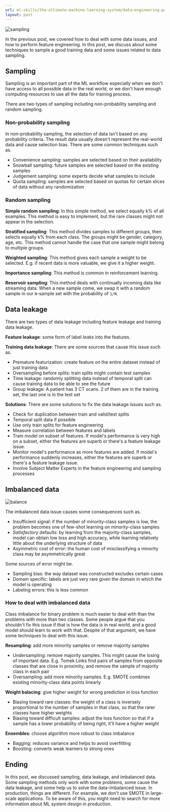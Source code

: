 ```yaml
---
url: ml-skills/the-ultimate-machine-learning-system/data-engineering-part-4-sampling
layout: post
---
```


![sampling][sampling]

In the previous post, we covered how to deal with some data issues, and how to perform feature engineering. In this post, we discuss about some techniques to sample a good training data and some issues related to data sampling.

## Sampling

Sampling is an important part of the ML workflow especially when we don't have access to all possible data in the real world, or we don't have enough computing resources to use all the data for training process.

There are two types of sampling including non-probability sampling and random sampling.

### Non-probability sampling

In non-probability sampling, the selection of data isn't based on any probability criteria. The result data usually doesn't represent the real-world data and cause selection bias. There are some common techniques such as.

- Convenience sampling: samples are selected based on their availability
- Snowball sampling: future samples are selected based on the existing samples
- Judgement sampling: some experts decide what samples to include
- Quota sampling: samples are selected based on quotas for certain slices of data without any randomization

### Random sampling

**Simple random sampling**: In this simple method, we select equally k% of all examples. This method is easy to implement, but the rare classes might not appear in the selection.

**Stratified sampling**: This method divides samples to different groups, then selects equally k% from each class. The groups might be gender, category, age, etc. This method cannot handle the case that one sample might belong to multiple groups.

**Weighted sampling**: This method gives each sample a weight to be selected. E.g. if recent data is more valuable, we give it a higher weight.

**Importance sampling**: This method is common in reinforcement learning.

**Reservoir sampling**: This method deals with continually incoming data like streaming data. When a new sample come, we swap it with a random sample in our `N`-sample set with the probability of `1/N`.

## Data leakage

There are two types of data leakage including feature leakage and training data leakage.

**Feature leakage**: some form of label _leaks_ into the features.

**Training data leakage**: There are some sources that cause this issue such as.

- Premature featurization: create feature on the entire dataset instead of just training data
- Oversampling before splits: train splits might contain test samples
- Time leakage: randomly splitting data instead of temporal split can cause training data to be able to see the future
- Group leakage: A patient has 3 CT scans. 2 of them are in the training set, the last one is in the test set

**Solutions**: There are some solutions to fix the data leakage issues such as.

- Check for duplication between train and valid/test splits
- Temporal split data if possible
- Use only train splits for feature engineering
- Measure correlation between features and labels
- Train model on subset of features. If model's performance is very high on a subset, either the features are superb or there's a feature leakage issue.
- Monitor model's performance as more features are added. If model's performance suddenly increases, either the features are superb or there's a feature leakage issue.
- Involve Subject Matter Experts in the feature engineering and sampling processes

## Imbalanced data

![balance][balance]

The imbalanced data issue causes some consequences such as.

- Insufficient signal: if the number of minority-class samples is low, the problem becomes one of few-shot learning on minority-class samples
- _Satisfactory_ defaults: by learning from the majority-class samples, model can obtain low loss and high accuracy, while learning relatively little about the underlying structure of data
- Asymmetric cost of error: the human cost of misclassifying a minority class may be asymmetrically great

Some sources of error might be.

- Sampling bias: the way dataset was constructed excludes certain cases
- Domain specific: labels are just very rare given the domain in which the model is operating
- Labeling errors: this is less common

### How to deal with imbalanced data

Class imbalance for binary problem is much easier to deal with than the problems with more than two classes. Some people argue that you shouldn't fix this issue if that is how the data is in real world, and a good model should learn to work with that. Despite of that argument, we have some techniques to deal with this issue.

**Resampling**: add more minority samples or remove majority samples

- Undersampling: remove majority samples. This might cause the losing of important data. E.g. Tomek Links find pairs of samples from opposite classes that are close in proximity, and remove the sample of majority class in each pair
- Oversampling: add more minority samples. E.g. SMOTE combines existing minority-class data points linearly

**Weight balacing**: give higher weight for wrong prediction in loss function

- Biasing toward rare classes: the weight of a class is inversely proportional to the number of samples in that class, so that the rarer classes have higher weights
- Biasing toward difficult samples: adjust the loss function so that if a sample has a lower probability of being right, it'll have a higher weight

**Ensembles**: choose algorithm more robust to class imbalance

- Bagging: reduces variance and helps to avoid overfitting
- Boosting: converts weak learners to strong ones

## Ending

In this post, we discussed sampling, data leakage, and imbalanced data. Some sampling methods only work with some problems, some cause the data leakage, and some help us to solve the data-imbalanced issue. In production, things are different. For example, we don't use SMOTE in large-scale applications. To be aware of this, you might need to search for more information about ML system design in production.

<!-- MARKDOWN LINKS & IMAGES -->

[sampling]: /assets/images/ml-skills/the-ultimate-machine-learning-system/data-engineering-part-4-sampling/sampling.jpg
[balance]: /assets/images/ml-skills/the-ultimate-machine-learning-system/data-engineering-part-4-sampling/balance.jpg

